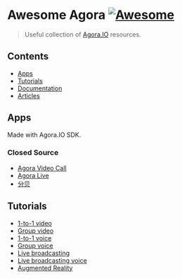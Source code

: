 # Awesome Agora [![Awesome](https://awesome.re/badge.svg)](https://awesome.re)

> Useful collection of [Agora.IO](https://www.agora.io) resources.

## Contents

- [Apps](#apps)
- [Tutorials](#tutorials)
- [Documentation](#documentation)
- [Articles](#articles)

## Apps

Made with Agora.IO SDK.

### Closed Source
- [Agora Video Call](https://videocall.agora.io)
- [Agora Live](https://docs.agora.io/en/Agora%20Platform/downloads)
- [分贝](https://docs.agora.io/en/Agora%20Platform/downloads)

## Tutorials
- [1-to-1 video](https://github.com/AgoraIO/Basic-Video-Call/tree/master/One-to-One-Video)
- [Group video](https://github.com/AgoraIO/Basic-Video-Call/tree/master/Group-Video)
- [1-to-1 voice](https://github.com/AgoraIO/Basic-Audio-Call/tree/master/One-to-One-Voice)
- [Group voice](https://github.com/AgoraIO/Basic-Audio-Call/tree/master/Group-Voice-Call)
- [Live broadcasting](https://github.com/AgoraIO/Basic-Video-Broadcasting)
- [Live broadcasting voice](https://github.com/AgoraIO/Basic-Audio-Broadcasting)
- [Augmented Reality](https://github.com/AgoraIO/Advanced-Video/tree/master/Augmented-Reality)
